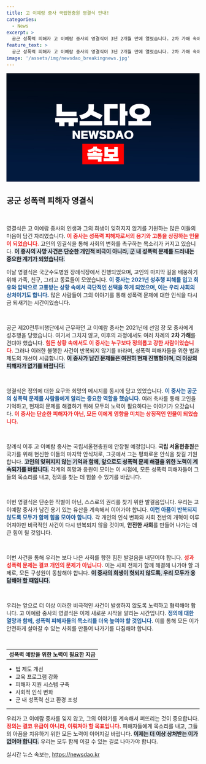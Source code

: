 ```yaml
---
title: 고 이예람 중사 국립현충원 영결식 안내!
categories:
  - News
excerpt: >
  공군 성폭력 피해자 고 이예람 중사의 영결식이 3년 2개월 만에 열렸습니다. 2차 가해 속에 생을 마감한 이 중사의 이야기가 많은 이들을 슬픔에 빠뜨리고 있습니다.
feature_text: >
  공군 성폭력 피해자 고 이예람 중사의 영결식이 3년 2개월 만에 열렸습니다. 2차 가해 속에 생을 마감한 이 중사의 이야기가 많은 이들을 슬픔에 빠뜨리고 있습니다.
image: '/assets/img/newsdao_breakingnews.jpg'
---
```


<p><img src="/assets/img/newsdao_breakingnews.jpg" alt="koreaapp 속보" /></p>

<h2 data-ke-size="size26">공군 성폭력 피해자 영결식</h2>

<p data-ke-size="size16">&nbsp;</p>

<p>영결식은 고 이예람 중사의 인생과 그의 희생이 잊혀지지 않기를 기원하는 많은 이들의 마음이 담긴 자리였습니다. <b><span style="color: #ee2323;">이 중사는 성폭력 피해자로서의 용기와 고통을 상징하는 인물이 되었습니다.</span></b> 고인의 영결식을 통해 사회의 변화를 촉구하는 목소리가 커지고 있습니다. <b><span style="background-color: #21538527;">이 중사의 사망 사건은 단순한 개인적 비극이 아니라, 군 내 성폭력 문제를 드러내는 중요한 계기가 되었습니다.</span></b> </p>

<p>이날 영결식은 국군수도병원 장례식장에서 진행되었으며, 고인의 마지막 길을 배웅하기 위해 가족, 친구, 그리고 동료들이 모였습니다. <b><span style="color: #1a5490;">이 중사는 2021년 성추행 피해를 입고 회유와 압박으로 고통받는 상황 속에서 극단적인 선택을 하게 되었으며, 이는 우리 사회의 상처이기도 합니다.</span></b> 많은 사람들이 그의 이야기를 통해 성폭력 문제에 대한 인식을 다시금 되새기는 시간이었습니다.</p>

<p data-ke-size="size16">&nbsp;</p>

<p>공군 제20전투비행단에서 근무하던 고 이예람 중사는 2021년에 선임 장 모 중사에게 성추행을 당했습니다. 여기서 그치지 않고, 이후의 과정에서도 여러 차례의 <b>2차 가해</b>를 견뎌야 했습니다. <b><span style="color: #ee2323;">힘든 상황 속에서도 이 중사는 누구보다 정의롭고 강한 사람이었습니다.</span></b> 그러나 이러한 불행한 사건이 반복되지 않기를 바라며, 성폭력 피해자들을 위한 법과 제도의 개선이 시급합니다. <b><span style="background-color: #21538527;">이 중사가 남긴 문제들은 여전히 현재 진행형이며, 더 이상의 피해자가 없기를 바랍니다.</span></b></p>

<p data-ke-size="size16">&nbsp;</p>

<p>영결식은 정의에 대한 요구와 희망의 메시지를 동시에 담고 있었습니다. <b><span style="color: #1a5490;">이 중사는 공군의 성폭력 문제를 사람들에게 알리는 중요한 역할을 했습니다.</span></b> 여러 축사를 통해 고인을 기억하고, 현재의 문제를 해결하기 위해 모두의 노력이 필요하다는 이야기가 오갔습니다. <b><span style="color: #ee2323;">이 중사는 단순한 피해자가 아닌, 모든 이에게 영향을 미치는 상징적인 인물이 되었습니다.</span></b></p>

<p data-ke-size="size16">&nbsp;</p>

<p>장례식 이후 고 이예람 중사는 국립서울현충원에 안장될 예정입니다. <b>국립 서울현충원</b>은 국가를 위해 헌신한 이들의 마지막 안식처로, 그곳에서 그는 평화로운 안식을 찾길 기원합니다. <b><span style="background-color: #21538527;">고인의 잊혀지지 않는 기억과 함께, 앞으로도 성폭력 문제 해결을 위한 노력이 계속되기를 바랍니다.</span></b>  각계의 희망과 응원이 모이는 이 시점에, 모든 성폭력 피해자들이 그들의 목소리를 내고, 정의를 찾는 데 힘쓸 수 있기를 바랍니다.</p>

<p data-ke-size="size16">&nbsp;</p>

<p>이번 영결식은 단순한 작별이 아닌, 스스로의 권리를 찾기 위한 발걸음입니다. 우리는 고 이예람 중사가 남긴 용기 있는 유산을 계속해서 이어가야 합니다. <b><span style="color: #1a5490;">이런 아픔이 반복되지 않도록 모두가 함께 힘을 모아야 합니다.</span></b> 각 개인의 인식 변화와 사회 전반의 개혁이 이루어져야만 비극적인 사건이 다시 반복되지 않을 것이며, <b>안전한 사회</b>를 만들어 나가는 데 큰 힘이 될 것입니다.</p>

<p data-ke-size="size16">&nbsp;</p>

<p>이번 사건을 통해 우리는 보다 나은 사회를 향한 힘찬 발걸음을 내딛어야 합니다. <b><span style="color: #ee2323;">성과 성폭력 문제는 결코 개인의 문제가 아닙니다.</span></b> 이는 사회 전체가 함께 해결해 나가야 할 과제로, 모든 구성원이 동참해야 합니다. <b><span style="background-color: #21538527;">이 중사의 희생이 헛되지 않도록, 우리 모두가 응답해야 할 때입니다.</span></b></p>

<p data-ke-size="size16">&nbsp;</p>

<p>우리는 앞으로 더 이상 이러한 비극적인 사건이 발생하지 않도록 노력하고 협력해야 합니다. 고 이예람 중사의 영결식은 이제 새로운 시작을 알리는 시간입니다. <b><span style="color: #1a5490;">정의에 대한 열망과 함께, 성폭력 피해자들의 목소리를 더욱 높여야 할 것입니다.</span></b> 이를 통해 모든 이가 안전하게 살아갈 수 있는 사회를 만들어 나가기를 다짐해야 합니다.</p>

<p data-ke-size="size16">&nbsp;</p>

<table>
<tr>
<td style="text-align: center; height: 17px;"><b>성폭력 예방을 위한 노력이 필요한 지금</b></td>
</tr>
</table>

<ul>
<li>법 제도 개선</li>
<li>교육 프로그램 강화</li>
<li>피해자 지원 시스템 구축</li>
<li>사회적 인식 변화</li>
<li>군 내 성폭력 신고 환경 조성</li>
</ul>

<hr>

<p>우리가 고 이예람 중사를 잊지 않고, 그의 이야기를 계속해서 퍼뜨리는 것이 중요합니다. <b><span style="color: #ee2323;">정의는 결코 유급이 아니라, 이뤄져야 할 목표입니다.</span></b> 피해자들에게 목소리를 내고, 그들의 아픔을 치유하기 위한 모든 노력이 이어지길 바랍니다. <b><span style="background-color: #21538527;">이제는 더 이상 상처받는 이가 없어야 합니다.</span></b> 우리는 모두 함께 이길 수 있는 길로 나아가야 합니다.</p>
실시간 뉴스 속보는, <a href="https://newsdao.kr" rel="dofollow">https://newsdao.kr</a>


